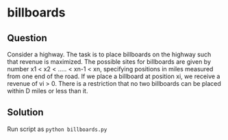 # billboards

## Question
Consider a highway. The task is to place billboards on the highway such that revenue is maximized. The possible sites for billboards are given by number x1 < x2 < ….. < xn-1 < xn, specifying positions in miles measured from one end of the road. If we place a billboard at position xi, we receive a revenue of vi > 0. There is a restriction that no two billboards can be placed within D miles or less than it.

## Solution
Run script as ```python billboards.py```


